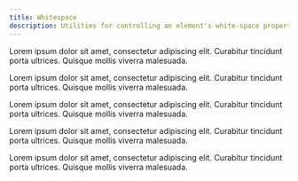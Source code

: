 ```yaml
---
title: Whitespace
description: Utilities for controlling an element's white-space property.
---
```

<div>
	<table-utility prefix="whitespace" property="white-space" class="mb-lg"></table-utility>
    <card-example>
		<div class="container h-full rounded-md bg-surface-1 p-24">
			<p class="overflow-x-auto text-white whitespace-normal border-b border-alpha-1 mb-24 pb-24">Lorem ipsum dolor sit amet, consectetur adipiscing elit. Curabitur tincidunt porta ultrices. Quisque mollis viverra malesuada.</p>			
			<p class="overflow-x-auto text-white whitespace-nowrap border-b border-alpha-1 mb-24 pb-24">Lorem ipsum dolor sit amet, consectetur adipiscing elit. Curabitur tincidunt porta ultrices. Quisque mollis viverra malesuada.</p>
			<p class="overflow-x-auto text-white whitespace-pre border-b border-alpha-1 mb-24 pb-24">Lorem ipsum dolor sit amet, consectetur adipiscing elit. Curabitur tincidunt porta ultrices. Quisque mollis viverra malesuada.</p>
			<p class="overflow-x-auto text-white whitespace-pre-line border-b border-alpha-1 mb-24 pb-24">Lorem ipsum dolor sit amet, consectetur adipiscing elit. Curabitur tincidunt porta ultrices. Quisque mollis viverra malesuada.</p>
			<p class="overflow-x-auto text-white whitespace-pre-wrap">Lorem ipsum dolor sit amet, consectetur adipiscing elit. Curabitur tincidunt porta ultrices. Quisque mollis viverra malesuada.</p>
		</div>
    </card-example>
</div>